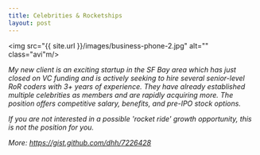 ```yaml
---
title: Celebrities & Rocketships
layout: post
---
```


<img src="{{ site.url }}/images/business-phone-2.jpg" alt="" class="avi"m/>

*My new client is an exciting startup in the SF Bay area which has just closed on VC
funding and is actively seeking to hire several senior-level RoR coders with 3+ years of experience.
They have already established multiple celebrities as members and are rapidly acquiring more.
The position offers competitive salary, benefits, and pre-IPO stock options.*

*If you are not interested in a possible 'rocket ride' growth opportunity, this is not the position for you.*

*More: https://gist.github.com/dhh/7226428*